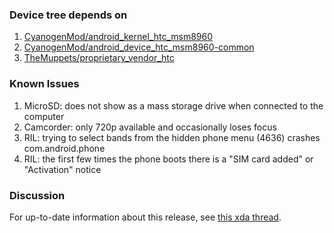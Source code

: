 ### Device tree depends on
1.  [CyanogenMod/android\_kernel\_htc\_msm8960](https://github.com/CyanogenMod/android_kernel_htc_msm8960/tree/cm-10.1)
2.  [CyanogenMod/android\_device\_htc\_msm8960\-common](https://github.com/CyanogenMod/android_device_htc_msm8960-common/tree/cm-10.1)
3.  [TheMuppets/proprietary\_vendor\_htc](https://github.com/TheMuppets/proprietary_vendor_htc/tree/cm-10.1)

### Known Issues
1.  MicroSD: does not show as a mass storage drive when connected to the computer  
2.  Camcorder: only 720p available and occasionally loses focus  
3.  RIL: trying to select bands from the hidden phone menu (4636) crashes com.android.phone  
4.  RIL: the first few times the phone boots there is a "SIM card added" or "Activation" notice  

### Discussion
For up-to-date information about this release, see [this xda thread](http://forum.xda-developers.com/showthread.php?t=2121331).
